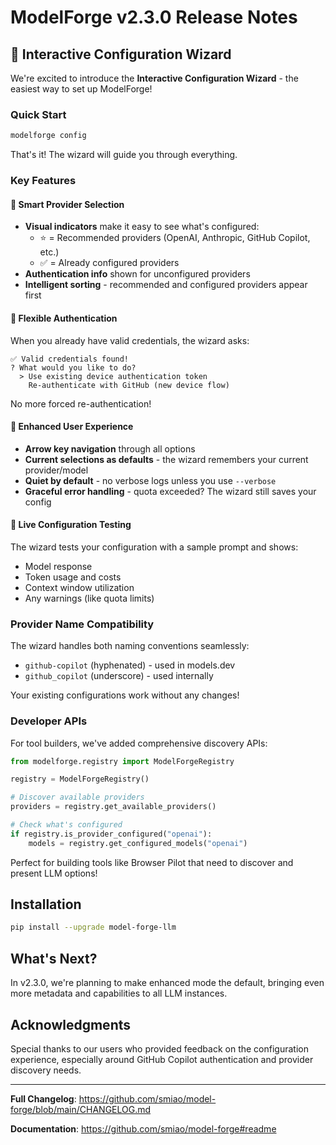 # ModelForge v2.3.0 Release Notes

## 🧙 Interactive Configuration Wizard

We're excited to introduce the **Interactive Configuration Wizard** - the easiest way to set up ModelForge!

### Quick Start
```bash
modelforge config
```

That's it! The wizard will guide you through everything.

### Key Features

#### 🎯 Smart Provider Selection
- **Visual indicators** make it easy to see what's configured:
  - ⭐ = Recommended providers (OpenAI, Anthropic, GitHub Copilot, etc.)
  - ✅ = Already configured providers
- **Authentication info** shown for unconfigured providers
- **Intelligent sorting** - recommended and configured providers appear first

#### 🔐 Flexible Authentication
When you already have valid credentials, the wizard asks:
```
✅ Valid credentials found!
? What would you like to do?
  > Use existing device authentication token
    Re-authenticate with GitHub (new device flow)
```

No more forced re-authentication!

#### 🎨 Enhanced User Experience
- **Arrow key navigation** through all options
- **Current selections as defaults** - the wizard remembers your current provider/model
- **Quiet by default** - no verbose logs unless you use `--verbose`
- **Graceful error handling** - quota exceeded? The wizard still saves your config

#### 🧪 Live Configuration Testing
The wizard tests your configuration with a sample prompt and shows:
- Model response
- Token usage and costs
- Context window utilization
- Any warnings (like quota limits)

### Provider Name Compatibility

The wizard handles both naming conventions seamlessly:
- `github-copilot` (hyphenated) - used in models.dev
- `github_copilot` (underscore) - used internally

Your existing configurations work without any changes!

### Developer APIs

For tool builders, we've added comprehensive discovery APIs:

```python
from modelforge.registry import ModelForgeRegistry

registry = ModelForgeRegistry()

# Discover available providers
providers = registry.get_available_providers()

# Check what's configured
if registry.is_provider_configured("openai"):
    models = registry.get_configured_models("openai")
```

Perfect for building tools like Browser Pilot that need to discover and present LLM options!

## Installation

```bash
pip install --upgrade model-forge-llm
```

## What's Next?

In v2.3.0, we're planning to make enhanced mode the default, bringing even more metadata and capabilities to all LLM instances.

## Acknowledgments

Special thanks to our users who provided feedback on the configuration experience, especially around GitHub Copilot authentication and provider discovery needs.

---

**Full Changelog**: https://github.com/smiao/model-forge/blob/main/CHANGELOG.md

**Documentation**: https://github.com/smiao/model-forge#readme
